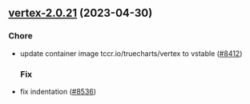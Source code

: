 

## [vertex-2.0.21](https://github.com/succelle/charts/compare/vertex-2.0.20...vertex-2.0.21) (2023-04-30)

### Chore

- update container image tccr.io/truecharts/vertex to vstable ([#8412](https://github.com/succelle/charts/issues/8412))
  
  ### Fix

- fix indentation ([#8536](https://github.com/succelle/charts/issues/8536))
  
  